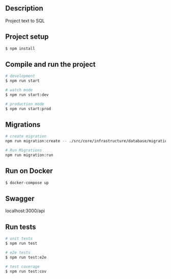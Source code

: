 ## Description
Project text to SQL

## Project setup

```bash
$ npm install
```

## Compile and run the project

```bash
# development
$ npm run start

# watch mode
$ npm run start:dev

# production mode
$ npm run start:prod
```

## Migrations

```bash
# create migration
npm run migration:create -- ./src/core/infrastructure/database/migrations/NOME_DA_MIGRATION

# Run Migrations
npm run migration:run
```

## Run on Docker

```bash
$ docker-compose up

```


## Swagger

localhost:3000/api


## Run tests

```bash
# unit tests
$ npm run test

# e2e tests
$ npm run test:e2e

# test coverage
$ npm run test:cov
```